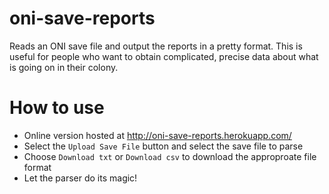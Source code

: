 # oni-save-reports
Reads an ONI save file and output the reports in a pretty format.
This is useful for people who want to obtain complicated, precise data about what is going on in their colony.

# How to use
* Online version hosted at http://oni-save-reports.herokuapp.com/
* Select the `Upload Save File` button and select the save file to parse
* Choose `Download txt` or `Download csv` to download the approproate file format
* Let the parser do its magic!
